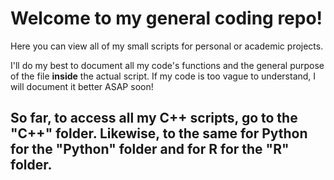 # Welcome to my general coding repo!
Here you can view all of my small scripts for personal or academic projects. 

I'll do my best to document all my code's functions and the general purpose of the file **inside** the actual script.
If my code is too vague to understand, I will document it better ASAP soon!

## So far, to access all my C++ scripts, go to the "C++" folder. Likewise, to the same for Python for the "Python" folder and for R for the "R" folder.
